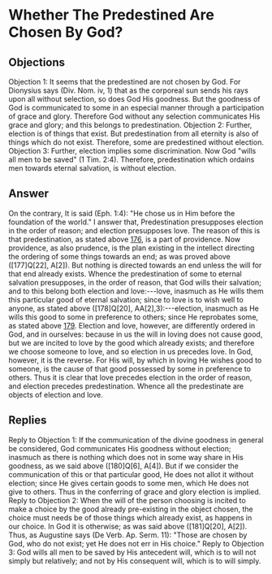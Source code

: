 # Whether The Predestined Are Chosen By God?
## Objections
Objection 1: It seems that the predestined are not chosen by God. For Dionysius says (Div. Nom. iv, 1) that as the corporeal sun sends his rays upon all without selection, so does God His goodness. But the goodness of God is communicated to some in an especial manner through a participation of grace and glory. Therefore God without any selection communicates His grace and glory; and this belongs to predestination.
Objection 2: Further, election is of things that exist. But predestination from all eternity is also of things which do not exist. Therefore, some are predestined without election.
Objection 3: Further, election implies some discrimination. Now God "wills all men to be saved" (1 Tim. 2:4). Therefore, predestination which ordains men towards eternal salvation, is without election.
## Answer
On the contrary, It is said (Eph. 1:4): "He chose us in Him before the foundation of the world."
I answer that, Predestination presupposes election in the order of reason; and election presupposes love. The reason of this is that predestination, as stated above [176](A[1]), is a part of providence. Now providence, as also prudence, is the plan existing in the intellect directing the ordering of some things towards an end; as was proved above ([177]Q[22], A[2]). But nothing is directed towards an end unless the will for that end already exists. Whence the predestination of some to eternal salvation presupposes, in the order of reason, that God wills their salvation; and to this belong both election and love:---love, inasmuch as He wills them this particular good of eternal salvation; since to love is to wish well to anyone, as stated above ([178]Q[20], AA[2],3):---election, inasmuch as He wills this good to some in preference to others; since He reprobates some, as stated above [179](A[3]). Election and love, however, are differently ordered in God, and in ourselves: because in us the will in loving does not cause good, but we are incited to love by the good which already exists; and therefore we choose someone to love, and so election in us precedes love. In God, however, it is the reverse. For His will, by which in loving He wishes good to someone, is the cause of that good possessed by some in preference to others. Thus it is clear that love precedes election in the order of reason, and election precedes predestination. Whence all the predestinate are objects of election and love.
## Replies
Reply to Objection 1: If the communication of the divine goodness in general be considered, God communicates His goodness without election; inasmuch as there is nothing which does not in some way share in His goodness, as we said above ([180]Q[6], A[4]). But if we consider the communication of this or that particular good, He does not allot it without election; since He gives certain goods to some men, which He does not give to others. Thus in the conferring of grace and glory election is implied.
Reply to Objection 2: When the will of the person choosing is incited to make a choice by the good already pre-existing in the object chosen, the choice must needs be of those things which already exist, as happens in our choice. In God it is otherwise; as was said above ([181]Q[20], A[2]). Thus, as Augustine says (De Verb. Ap. Serm. 11): "Those are chosen by God, who do not exist; yet He does not err in His choice."
Reply to Objection 3: God wills all men to be saved by His antecedent will, which is to will not simply but relatively; and not by His consequent will, which is to will simply.
